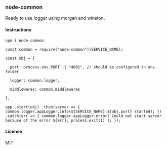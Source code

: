 ### node-common

Ready to use logger using morgan and winston.

#### Instructions 

`npm i node-common`

`const common = require("node-common")(SERVICE_NAME);`

`const obj = {`

`  port: process.env.PORT || "4001", // should be configured in env folder`

`  logger: common.logger,`

`  middlewares: common.middlewares`

`};`

`app
    .start(obj)
    .then(server => {
      common.logger.appLogger.info(${SERVICE_NAME}:${obj.port} started);
    })
    .catch(err => {
      common.logger.appLogger.error(
        Could not start server because of the error ${err},
        process.exit(1)
      );
    });`

#### License
MIT

